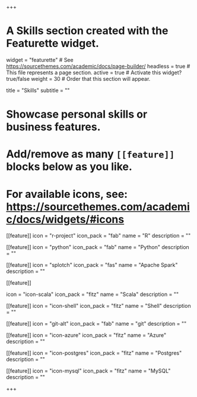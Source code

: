 +++
# A Skills section created with the Featurette widget.
widget = "featurette"  # See https://sourcethemes.com/academic/docs/page-builder/
headless = true  # This file represents a page section.
active = true  # Activate this widget? true/false
weight = 30  # Order that this section will appear.

title = "Skills"
subtitle = ""

# Showcase personal skills or business features.
# 
# Add/remove as many `[[feature]]` blocks below as you like.
# 
# For available icons, see: https://sourcethemes.com/academic/docs/widgets/#icons

[[feature]]
  icon = "r-project"
  icon_pack = "fab"
  name = "R"
  description = ""  

[[feature]]
  icon = "python"
  icon_pack = "fab"
  name = "Python"
  description = ""  

[[feature]]
  icon = "splotch"
  icon_pack = "fas"
  name = "Apache Spark"
  description = ""

[[feature]]

  icon = "icon-scala"
  icon_pack = "fitz"
  name = "Scala"
  description = "" 

[[feature]]
  icon = "icon-shell"
  icon_pack = "fitz"
  name = "Shell"
  description = ""

[[feature]]
  icon = "git-alt"
  icon_pack = "fab"
  name = "git"
  description = ""

[[feature]]
  icon = "icon-azure"
  icon_pack = "fitz"
  name = "Azure"
  description = ""

[[feature]]
  icon = "icon-postgres"
  icon_pack = "fitz"
  name = "Postgres"
  description = ""

[[feature]]
  icon = "icon-mysql"
  icon_pack = "fitz"
  name = "MySQL"
  description = ""          

    
  


+++
